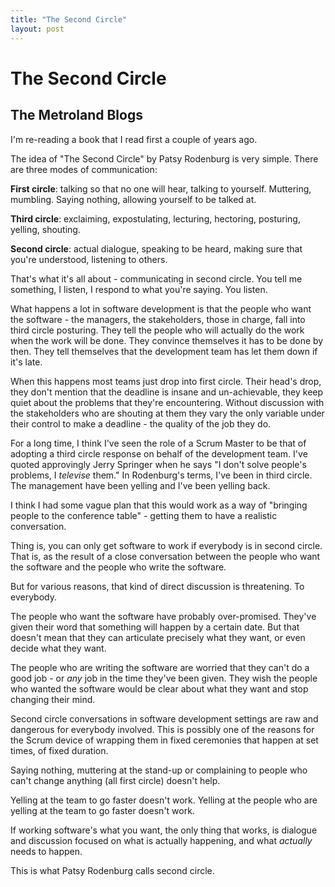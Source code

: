 ```yaml
---
title: "The Second Circle"
layout: post 
---
```


# The Second Circle
## The Metroland Blogs
I'm re-reading a book that I read first a couple of years ago.


The idea of "The Second Circle" by Patsy Rodenburg is very simple. There are three modes of communication:

**First circle**: talking so that no one will hear, talking to yourself. Muttering, mumbling. Saying nothing, allowing yourself to be talked at.

**Third circle**: exclaiming, expostulating, lecturing, hectoring, posturing, yelling, shouting.

**Second circle**: actual dialogue, speaking to be heard, making sure that you're understood, listening to others.

That's what it's all about - communicating in second circle. You tell me something, I listen, I respond to what you're saying. You listen.

What happens a lot in software development is that the people who want the software - the managers, the stakeholders, those in charge, fall into third circle posturing. They tell the people who will actually do the work when the work will be done. They convince themselves it has to be done by then. They tell themselves that the development team has let them down if it's late.

When this happens most teams just drop into first circle. Their head's drop, they don't mention that the deadline is insane and un-achievable, they keep quiet about the problems that they're encountering. Without discussion with the stakeholders who are shouting at them they vary the only variable under their control to make a deadline - the quality of the job they do.

For a long time, I think I've seen the role of a Scrum Master to be that of adopting a third circle response on behalf of the development team. I've quoted approvingly Jerry Springer when he says "I don't solve people's problems, I *televise* them." In Rodenburg's terms, I've been in third circle. The management have been yelling and I've been yelling back.

I think I had some vague plan that this would work as a way of "bringing people to the conference table" - getting them to have a realistic conversation.

Thing is, you can only get software to work if everybody is in second circle. That is, as the result of a close conversation between the people who want the software and the people who write the software.

But for various reasons, that kind of direct discussion is threatening. To everybody.

The people who want the software have probably over-promised. They've given their word that something will happen by a certain date. But that doesn't mean that they can articulate precisely what they want, or even decide what they want.

The people who are writing the software are worried that they can't do a good job - or *any* job in the time they've been given. They wish the people who wanted the software would be clear about what they want and stop changing their mind.

Second circle conversations in software development settings are raw and dangerous for everybody involved. This is possibly one of the reasons for the Scrum device of wrapping them in fixed ceremonies that happen at set times, of fixed duration.

Saying nothing, muttering at the stand-up or complaining to people who can't change anything (all first circle) doesn't help.

Yelling at the team to go faster doesn't work. Yelling at the people who are yelling at the team to go faster doesn't work.

If working software's what you want, the only thing that works, is dialogue and discussion focused on what is actually happening, and what *actually* needs to happen.

This is what Patsy Rodenburg calls second circle.


